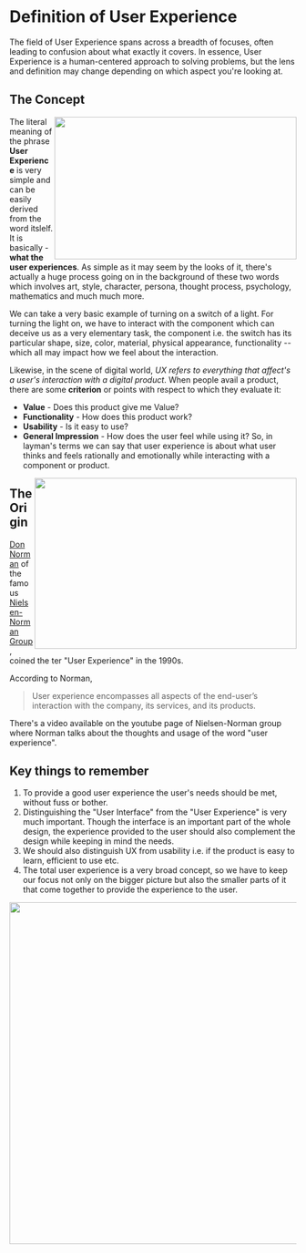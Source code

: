 # Definition of User Experience
The field of User Experience spans across a breadth of focuses, often leading to confusion about what exactly it covers. In essence, User Experience is a human-centered approach to solving problems, but the lens and definition may change depending on which aspect you're looking at.


## The Concept

<img align="right" width="425" height="250" src="https://github.com/kaustavr19/UI-UX/blob/main/UIUX-1/1.Introduction_to_User_Experience_(UX)_Design/1a_Definition_of_UX/services_ux-design_interaction-design1.png" alt="" /> 

The literal meaning of the phrase **User Experience** is very simple and can be easily derived from the word itslelf. It is basically - **what the user experiences**. 
As simple as it may seem by the looks of it, there's actually a huge process going on in the background of these two words which involves art, style, character, persona, thought process, psychology, mathematics and much much more.

We can take a very basic example of turning on a switch of a light. For turning the light on, we have to interact with the component which can deceive us as a very elementary task, the component i.e. the switch has its particular shape, size, color, material, physical appearance, functionality -- which all may impact how we feel about the interaction.


Likewise, in the scene of digital world, *UX refers to everything that affect's a user's interaction with a digital product*. When people avail a product, there are some **criterion** or points with respect to which they evaluate it:

 - **Value** - Does this product give me Value?
 - **Functionality** - How does this product work?
 - **Usability** - Is it easy to use?
 - **General Impression** - How does the user feel while using it?
So, in layman's terms we can say that  user experience is about what user thinks and feels rationally and emotionally while interacting with a component or product.

<img align="right" width="460" height="300" src="https://github.com/kaustavr19/UI-UX/blob/main/UIUX-1/1.Introduction_to_User_Experience_(UX)_Design/1a_Definition_of_UX/1%20Fp4GIm568zHv17pgJTbxPQ.png" alt=""/> 

## The Origin 

[Don Norman](https://en.wikipedia.org/wiki/Don_Norman) of the famous [Nielsen-Norman Group](https://www.nngroup.com/), coined the ter "User Experience" in the 1990s.

 According to Norman, 

> User experience encompasses all aspects of the end-user’s interaction with the company, its services, and its products.

There's a video available on the youtube page of Nielsen-Norman group where Norman talks about the thoughts and usage of the word "user experience".

## Key things to remember

 1. To provide a good user experience the user's needs should be met, without fuss or bother.
 2. Distinguishing the "User Interface" from the "User Experience" is very much important. Though the interface is an important part of the whole design, the experience provided to the user should also complement the design while keeping in mind the needs.
 3. We should also distinguish UX from usability i.e. if the product is easy to learn, efficient to use etc.
 4. The total user experience is a very broad concept, so we have to keep our focus not only on the bigger picture but also the smaller parts of it that come together to provide the experience to the user.
<p align="center">
  <img width="600" height="600" src="https://github.com/kaustavr19/UI-UX/blob/main/UIUX-1/1.Introduction_to_User_Experience_(UX)_Design/1a_Definition_of_UX/cubi_ux_user_experience_model-taches-et-efforts-anneau-externe.jpg" alt=""/>
</p>

